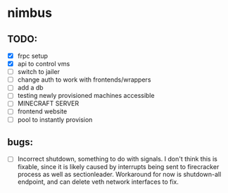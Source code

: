 # nimbus

## TODO:

- [x] frpc setup
- [x] api to control vms
- [ ] switch to jailer
- [ ] change auth to work with frontends/wrappers
- [ ] add a db
- [ ] testing newly provisioned machines accessible
- [ ] MINECRAFT SERVER
- [ ] frontend website
- [ ] pool to instantly provision

## bugs:
- [ ] Incorrect shutdown, something to do with signals. I don't think this is fixable, since it is likely caused by interrupts being sent to firecracker process as well as sectionleader. Workaround for now is shutdown-all endpoint, and can delete veth network interfaces to fix.
